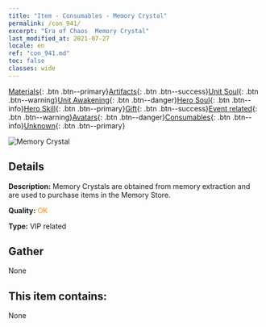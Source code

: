 ```yaml
---
title: "Item - Consumables - Memory Crystal"
permalink: /con_941/
excerpt: "Era of Chaos  Memory Crystal"
last_modified_at: 2021-07-27
locale: en
ref: "con_941.md"
toc: false
classes: wide
---
```

 [Materials](/Items/){: .btn .btn--primary}[Artifacts](/Items/Artifacts/){: .btn .btn--success}[Unit Soul](/Items/UnitSoul/){: .btn .btn--warning}[Unit Awakening](/Items/UnitAwakening/){: .btn .btn--danger}[Hero Soul](/Items/HeroSoul/){: .btn .btn--info}[Hero Skill](/Items/HeroSkill/){: .btn .btn--primary}[Gift](/Items/Gift/){: .btn .btn--success}[Event related](/Items/Events/){: .btn .btn--warning}[Avatars](/Items/Avatars/){: .btn .btn--danger}[Consumables](/Items/Consumables/){: .btn .btn--info}[Unknown](/Items/Unknown/){: .btn .btn--primary}

 ![Memory Crystal](/images/t/i_40033.png)

## Details
 **Description:** Memory Crystals are obtained from memory extraction and are used to purchase items in the Memory Store.

 **Quality:** <span style="color: #FF8C00">OK</span>

 **Type:** VIP related

## Gather

  None

## This item contains:

  None

